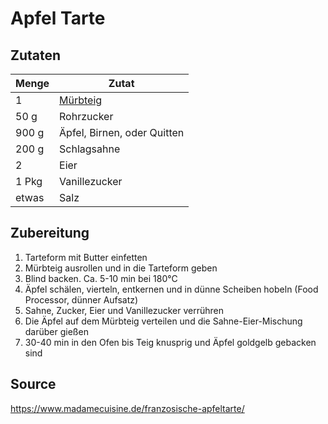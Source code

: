 # Apfel Tarte

## Zutaten

| Menge | Zutat                       |
| ----- | --------------------------- |
| 1     | [Mürbteig](./Mürbteig.md)   |
| 50 g  | Rohrzucker                  |
| 900 g | Äpfel, Birnen, oder Quitten |
| 200 g | Schlagsahne                 |
| 2     | Eier                        |
| 1 Pkg | Vanillezucker               |
| etwas | Salz                        |

## Zubereitung

1. Tarteform mit Butter einfetten
2. Mürbteig ausrollen und in die Tarteform geben
3. Blind backen. Ca. 5-10 min bei 180°C
4. Äpfel schälen, vierteln, entkernen und in dünne Scheiben hobeln (Food Processor, dünner Aufsatz)
5. Sahne, Zucker, Eier und Vanillezucker verrühren
6. Die Äpfel auf dem Mürbteig verteilen und die Sahne-Eier-Mischung darüber gießen
7. 30-40 min in den Ofen bis Teig knusprig und Äpfel goldgelb gebacken sind

## Source

https://www.madamecuisine.de/franzosische-apfeltarte/
